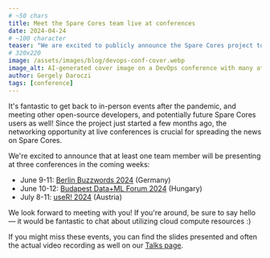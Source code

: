```yaml
---
# ~50 chars
title: Meet the Spare Cores team live at conferences
date: 2024-04-24
# ~100 character
teaser: "We are excited to publicly announce the Spare Cores project to the dev community at three events in June/July."
# 320x220
image: /assets/images/blog/devops-conf-cover.webp
image_alt: AI-generated cover image on a DevOps conference with many attendees.
author: Gergely Daroczi
tags: [conference]
---
```


It's fantastic to get back to in-person events after the pandemic, and
meeting other open-source developers, and potentially future Spare
Cores users as well! Since the project just started a few months ago,
the networking opportunity at live conferences is crucial for
spreading the news on Spare Cores.

We're excited to announce that at least one team member will be
presenting at three conferences in the coming weeks:

- June 9-11: <a href="https://2024.berlinbuzzwords.de/" target="_blank" rel="noopener">Berlin Buzzwords 2024</a> (Germany)
- June 10-12: <a href="https://budapestdata.hu/2024/en/" target="_blank" rel="noopener">Budapest Data+ML Forum 2024</a> (Hungary)
- July 8-11: <a href="https://events.linuxfoundation.org/user/" target="_blank" rel="noopener">useR! 2024</a> (Austria)

We look forward to meeting with you! If you're around, be sure to say hello
— it would be fantastic to chat about utilizing cloud compute resources :)

If you might miss these events, you can find the slides presented and
often the actual video recording as well on our [Talks page](/talks).

